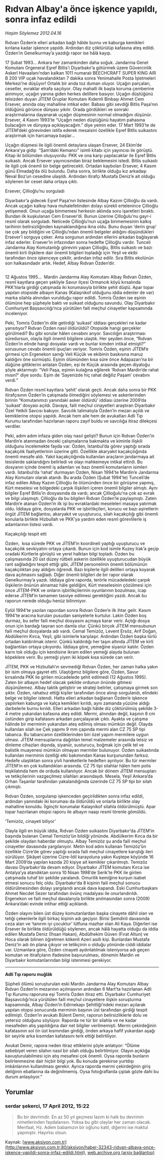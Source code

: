 # Rıdvan Albay'a önce işkence yapıldı, sonra infaz edildi

*Haşim Söylemez 2012.04.16*

<div class="news-detail-text-todays">
 <div>
 </div>
 <div>
 </div>
 <div id="newsSpot">
  <font class="detail-spot">
   Rıdvan Özden’e elleri arkadan bağlı hâlde burnu ve kaburga kemikleri kırılana kadar işkence yapıldı. Ardından diz çöktürülüp kafasına ateş edildi. Özden’in Genelkurmay’a yazdığı rapor ise hâlâ kayıp.
  </font>
 </div>
 <div id="newsText">
  <font class="detail-text">
   <p>
    17 Şubat 1993… Ankara her zamankinden daha soğuk. Jandarma Genel Komutanı Orgeneral Eşref Bitlis’i Diyarbakır’a götürmek üzere Güvercinlik Askerî Havaalanı’ndan kalkan 1011 numaralı BEECHCRAFT SUPER KING AIR B 200 VIP uçak havalandıktan 7 dakika sonra Yenimahalle Posta İşletmeleri Merkezi’ne düşüyor! Ortalık bir anda toz duman oluyor. Uçağın parçaları, cesetler, evraklar etrafa saçılıyor. Olay mahalli ilk başta koruma çemberine alınmıyor, uçağın yanına giden herkes delillere basıyor. Uçağın düştüğünü telsizden duyan JİTEM Gruplar Komutanı Kıdemli Binbaşı Ahmet Cem Ersever, anında olay mahalline intikal eder. Babası gibi sevdiği Bitlis Paşa’nın öldüğünü görünce dünyası yıkılır. Orada gördükleri ve sonraki araştırmalarına dayanarak uçağın düşmesinin normal olmadığını düşünür. Ersever, 4 Kasım 1993’te “Uçağın neden düştüğünü hayatım pahasına bulacağım ve dünyaya açıklayacağım.” diye yemin eder. 17 Mart 1993’te de JİTEM’deki görevinden istifa ederek mesaisini özellikle Eşref Bitlis suikastını araştırmak için harcamaya başlar…
   </p>
   <p>
    Uçağın düşmesi ile ilgili önemli detaylara ulaşan Ersever, 24 Ekim’de Ankara’ya gidip  “Şam’daki Kemancı” isimli kitabı için yayıncısı ile görüştü. Kitap iki bölümden oluşuyordu: PKK ve ona karşı yapılacaklar ile Eşref Bitlis suikastı. Ancak Ersever yayıncısından biraz beklemesini istedi. Bitlis suikastı ile ilgili çok önemli bir belge getirecekti. Ortadan kaybolan Ersever, 4 Kasım günü Elmadağ’da ölü bulundu. Daha sonra, birlikte olduğu kız arkadaşı Neval Boz’un cesedine ulaşıldı. Ardından itirafçı Mustafa Deniz’e ait olduğu söylenen bir ceset daha ortaya çıktı.
   </p>
   <p>
    Ersever, Çillioğlu’nu sorguladı
   </p>
   <p>
    Diyarbakır’a gidecek Eşref Paşa’nın listesinde Albay Kazım Çillioğlu da vardı. Ancak uçağın kalkışı hava muhalefetinden dolayı sürekli ertelenince Çillioğlu yetişemedi. Onun uçağa binmemesi herkesin aklında soru işaretleri bıraktı. Bundan ilk kuşkulanan Cem Ersever’di. Bunun üzerine Çilloğulu’nu gayr-i resmî olarak sorguladı. Neticede Çillioğlu’nun uçağa binmemesinin kalkış tarihinin belirsizliğinden kaynaklandığına ikna oldu. Bunu duyan ‘derin grup’ ise çok şey bildiğini ve Çillioğlu’ndan önemli belgeler aldığını düşündükleri Ersever’i sorguya çeker. Ama sorgunun ardından ellerini arkadan bağlayarak infaz ederler. Ersever’in infazından sonra hedefte Çillioğlu vardır. Tunceli Jandarma Alay Komutanlığı görevini yapan Çillioğlu, Bitlis suikastı ve bazı önemli kirli ilişkilere dair önemli bilgileri topladığı için Yeşil ve ekibi tarafından önce işkenceye çekilir, ardından infaz edilir. Sıra Bitlis ekolünün son halkasındadır artık. Hedef, Albay Rıdvan Özden’dir.
   </p>
   <p>
    <img alt="" src="http://web.archive.org/web/20120620160427im_/http://medya.aksiyon.com.tr/aksiyon/2012/04/16/hasim-albay-ridvan-2.jpg"/>
   </p>
   <p>
    12 Ağustos 1995…  Mardin Jandarma Alay Komutanı Albay Rıdvan Özden, resmî kayıtlara geçen şekliyle Savur ilçesi Ormancık köyü kırsalında PKK’lılarla girdiği çatışmada iki korumasıyla birlikte şehit düştü. Apar topar yapılan otopside albayın Kanas (Kalaşnikof olduğunu iddia edenler de var) marka silahla alnından vurulduğu rapor edildi. Tomris Özden ise eşinin ölümüne hep şüpheyle baktı ve suikast olduğunu savundu. Olay Diyarbakır Cumhuriyet Başsavcılığı’nca yürütülen faili meçhul cinayetler kapsamında inceleniyor.
   </p>
   <p>
    Peki, Tomris Özden’in dile getirdiği ‘suikast’ iddiası gerçekleri ne kadar yansıtıyor? Rıdvan Özden nasıl öldürüldü? Otopside hangi gerçekler görülmedi? Bu gibi sorular hâlen cevabını arıyor. Savcılığın araştırması süredursun, olayla ilgili önemli bilgilere ulaştık. Her şeyden önce, “Rıdvan Özden’in elinde hangi dosyalar vardı ve bunlar kimden intikal etmişti?” sorusunun cevabı önemli ipuçları veriyor. Tomris Özden, eşinin JİTEM’e girmesi için Ergenekon sanığı Veli Küçük ve ekibinin baskısına maruz kaldığını öne sürmüştü. Eşinin ölümünden kısa süre önce Adapazarı’na bir düğüne gittiklerini anlatan Özden, eşi ile Küçük arasında geçen diyaloğu şöyle aktarmıştı: “Veli Paşa, eşimin kulağına eğilerek ‘Rıdvan Mardin’de rahat mısın?’ diye sordu. Eşim de ‘Sayenizde hiç rahat değiliz Paşam’ cevabını verdi.”
   </p>
   <p>
    Rıdvan Özden resmî kayıtlara ‘şehit’ olarak geçti. Ancak daha sonra bir PKK itirafçısının Özden’in çatışmada ölmediğini söylemesi ve askerlerinden birinin “Komutanımızı yanındaki asker öldürdü’ iddiası üzerine 2009’da ‘suikast’ dosyası açıldı. Davaya, faili meçhul cinayetleri araştıran Diyarbakır Özel Yetkili Savcısı bakıyor. Savcılık talimatıyla Özden’in mezarı açıldı ve kemiklerine otopsi yapıldı. Ancak hem aile hem de avukatları Adli Tıp Kurumu tarafından hazırlanan raporu zayıf buldu ve savcılığa itiraz dilekçesi verdiler.
   </p>
   <p>
    Peki, adım adım infaza giden olay nasıl gelişti? Bunun için Rıdvan Özden’in Mardin’e atanmadan önceki çalışmalarına bakmakta ve kiminle ilişkili olduğunu incelemekte fayda var. Özden, İstanbul’da görev yaptığı sırada kaçakçılık faaliyetlerinin üzerine gitti. Özellikle akaryakıt kaçakçılığında önemli mesafe aldı. Yakıt kaçakçılığında kullanılan araçların jandarmaya ait tesislerde saklandığını belirledi ve olayı mahkemeye intikal ettirdi. Bu dosyanın içinde önemli iş adamları ve bazı önemli komutanların isimleri vardı. İstanbul’da ‘rahat’ durmayan Özden, Nisan 1994’te Mardin’e Jandarma Alay Komutanı olarak atandı. Bu arada Özden (Şubat 1994’te) Tunceli’de infaz edilen Albay Kazım Çillioğlu ile ölümünden önce bir görüşme yapmış, Kürt meselesi ve bölgedeki çarpık ilişkileri içeren önemli bilgiler almıştı. Aynı bilgiler Eşref Bitlis’in dosyasında da vardı; ancak Çillioğulu’na çok az evrak ve bilgi ulaşmıştı. Çillioğlu da bu bilgileri Rıdvan Özden’le paylaşmıştı. Zaten Mardin’e atanan Özden’in ilk işi bu evraklardaki meseleleri masaya yatırmak oldu. İddiaya göre, dosyalarda PKK ve işbirlikçileri, korucu ve bazı aşiretlerin örgüt JİTEM bağlantısı, akaryakıt ve uyuşturucu, silah kaçakçılığı gibi önemli konularla birlikte Hizbullah ve PKK’ya yardım eden resmî görevlilerle iş adamlarının listesi vardı.
   </p>
   <p>
    Kaçakçılığı tespit etti
   </p>
   <p>
    Özden,  kısa sürede PKK ve JİTEM’in koordineli yaptığı uyuşturucu ve kaçakçılık sevkiyatını ortaya çıkardı. Bunun için kod isimle Kuzey Irak’a geçip oradaki Kürtlerle görüştü ve yerel halktan bilgi topladı. Özden bu çalışmasında 20 üst düzey rütbeli askerin özellikle uyuşturucudan büyük rant sağladığını tespit ettiği gibi, JİTEM personelinin önemli bölümünün kaçakçılıktan pay aldığını öğrendi. Bazı kişilerle ilgili delilleri ortaya koyarak dava açılmasını sağladı. Diğer önemli bilgileri de bir rapor olarak Genelkurmay’a yazdı. İddiaya göre raporda, terörle mücadeledeki çarpık ilişkilerin önünün alınamaz hâle geldiğini, Kürt meselesinin çözülmesi için önce JİTEM-PKK ve onların işbirlikçilerinin oyunlarının bozulması, icap ederse JİTEM’in tamamen tasviye edilmesi gerektiğini yazdı. Ancak bu raporun nerede olduğu henüz bilinmiyor.
   </p>
   <p>
    Eylül 1994’te yazılan rapordan sonra Rıdvan Özden’e ilk ihtar gelir. Kasım 1994’te aracına kurulan pusudan saniyelerle kurtulur. Lakin Özden boş durmaz, bu sefer faili meçhul dosyasını açmaya karar verir. Açtığı dosya onun için bardağı taşıran son damla olur. Çünkü birçok JİTEM mensubunun faili meçhul dosyalarda adı vardı. Cemal Temizöz, Levent Ersöz, Arif Doğan, Abdülkerim Kırca, Yeşil, gibi isimlerle karşılaşır. Ardından Özden başka türlü ortadan kaldırılmak istenir. Çünkü kaldırdığı her taşın altında JİTEM ve kirli bağlantıları ortaya çıkıyordu. İddiaya göre, yemeğine siyanür katılır. Özden karnı tok olduğu için kendisine ikram edilen yemeği alayda bulunan köpeklere verir. Bu yemeği yiyen iki köpek kısa sürede can verir.
   </p>
   <p>
    JİTEM, PKK ve Hizbullah’ın sevmediği Rıdvan Özden, her zaman halka yakın bir isim olmaya gayret etti. Ulaştığımız bilgilere göre, Özden, Savur kırsalında PKK ile girilen mücadelede şehit edilmedi (12 Ağustos 1995). Zaten bir albayın hedef olacak şekilde ordunun önünde gitmesi düşünülemez. Albay taktik geliştirir ve strateji belirler, çatışmaya girmek son şıktır. Özden, rahatsız ettiği kişiler tarafından önce alınıp sorgulandı, elindeki belge ve bilgiler istendi. Hatta elleri arkadan bağlanan Özden’e işkence yapılırken kaburga ve kalça kemikleri kırıldı, aynı zamanda yüzüne aldığı darbelerle burnu kırıldı. Elleri arkadan bağlı hâlde diz çöktürülmüş şekilde 3-4 metre yukarıdan kafasına ateş edildi. Mermi, alnından değil, kaşının 8 cm üstünden girip kafatasını arkadan parçalayarak çıktı. Ayakta ve çatışma hâlinde bir merminin yukarıdan ateş edilmiş olması mümkün değil. Olayda kullanılan silah ise Çek yapımı 9 mm çapında mermi alan CZ 75 SP tipi tabanca. Bu tabancanın özelliklerinden biri özel yapım mermilere uygun olması. JİTEM mensuplarına dağıtılan temel malzemeler arasında telsiz ve dinleme cihazları dışında, siyanür, susturucu, boğmak için çelik tel ve balistik muayenesi mümkün olmayan mermiler bulunuyor. Özden suikastında kullanılan merminin özelliği etki bakımından Kanas kurşunundan farksız. Hedefe ulaştıktan sonra yivli hareketlerle hedeften ayrılıyor. Bu tür mermiler JİTEM’in en çok kullandıkları arasında. CZ 75 tipi silahlar hâlen hem polis teşkilatında hem de orduda kullanılıyor. Ancak bir dönem JİTEM mensupları ve tetikçilerinin vazgeçilmez silahları arasındaydı. Mesela, Yeşil Ankara’da Orhan Taşanlar tarafından yakalandığında üzerinde CZ 75 SP tipi bir silah çıkmıştı.
   </p>
   <p>
    Rıdvan Özden, sorgulanıp işkenceden geçirildikten sonra infaz edildi, ardından yanındaki iki koruması da öldürüldü ve onlarla birlikte olay mahalline konuldu. İlginçtir korumalar Kalaşnikof silahla öldürülmüştü. Apar topar hazırlanan otopsi raporu ile albayın naaşı resmî törenle gömüldü.
   </p>
   <p>
    ‘Temizöz, cinayeti biliyor’
   </p>
   <p>
    Olayla ilgili en büyük iddia, Rıdvan Özden suikastını Diyarbakır’da JİTEM’in başında bulanan Cemal Temizöz’ün bildiği yönünde. Abdülkerim Kırca da bir şekilde olaydan haberdar olmuştu. Albay Temizöz şu anda faili meçhul cinayetler davasında yargılanıyor. Metin kod adını kullanan Temizöz’ün özellikle Cizre’de görev yaptığı sırada faili meçhul cinayetlere karıştığı ileri sürülüyor. Şikâyet üzerine Cizre-İdil karayoluna yakın Kuştepe köyünde 16 Mart 2009’da yapılan kazıda 20 kişiye ait kemikler çıkarılmıştı. Temizöz davası Diyarbakır’da devam ediyor. Diyarbakır JİTEM komutanı Kırca ise Antalya’ya atandıktan sonra 10 Nisan 1998’de Serik’te PKK ile girilen çatışmada tuhaf bir şekilde yaralandı. Omurilik kemiğine kurşun isabet etmesi sonucu felç oldu. Diyarbakır’da 8 kişinin faili meçhul sonucu öldürülmesinden dolayı yargılandı ancak dava kapandı. Eski Cumhurbaşkanı Ahmet Necdet Sezer tarafından övünç madalyası ile onurlandırıldı. Ergenekon ve faili meçhul davalarıyla birlikte anılmasından sonra (2009) Ankara’daki evinde intihar ettiği açıklandı.
   </p>
   <p>
    Özden olayını bilen üst düzey komutanlardan başka cinayete dâhil olan ve tetiği çekenlerle ilgili birkaç kişinin adı geçiyor. Birisi Şemdinli davasında ceza alan ve ‘tanırım iyi çocuktur’ lütfuna mazhar olan Ali Kaya. Diğerleri ise Ersever ile birlikte öldürüldüğü söylenen, ancak hâlâ hayatta olduğu da iddia edilen Mustafa Deniz (İhsan Hakan), Abdülhekim Güven (Fırat Altun) ve Hoca olarak bilinen öğretmen kökenli Azeri asıllı kişi. Bunlardan Mustafa Deniz’in adı ön plana çıkıyor ve tetikçinin o olduğu yönünde ciddi iddialar var. Uzmanlara göre, Özden cinayeti aydınlatılmak isteniyorsa adı geçen komutan ve itirafçıların ifadesine başvurulması, dönemin Mardin ve Diyarbakır komutanlarından bilgi istenmesi gerekiyor.
   </p>
   <hr/>
   <p>
    <strong>
     Adli Tıp raporu muğlâk
    </strong>
   </p>
   <p>
    Şüpheli ölümü soruşturulan eski Mardin Jandarma Alay Komutanı Albay Rıdvan Özden’in mezarının açılmasının ardından 6 Mart’ta hazırlanan Adli Tıp Kurumu raporuna eşi Tomris Özden itiraz etti. Diyarbakır Cumhuriyet Başsavcılığı’nca yürütülen faili meçhul cinayetlere ilişkin soruşturma kapsamında, Albay Özden’in Edirnekapı Şehitliği’ndeki mezarı açılarak yapılan otopsi sonucunda merminin başının üst tarafından girdiği tespit edilmişti. Özden’in avukatı Bülent Demir, raporun belirsizliklerle dolu ve yetersiz olduğunu söylüyor. Raporda ne tür bir silahla ve ne kadar mesafeden atış yapıldığına dair net bilgiler verilmemişti. Mermi çekirdeğinin kafatasının sol ön üst kısmından girdiği, önden arkaya hafif yukardan aşağı bir seyirle arka kısımdan kafatasını terk ettiği belirtiliyor.
   </p>
   <p>
    Avukat Demir, rapora neden itiraz ettiklerini şöyle anlatıyor: “Ölüme sebebiyet veren silahın nasıl bir silah olduğu belirtilmiyor. Olayın açıklığa kavuşturulabilmesi için atış mesafesi çok önemli. Oysa raporda bunların belirlenmesine dair hiçbir bilgi yok. Bu konuda gerekirse yurtdışı imkânlarının kullanılması gerekir. Ayrıca raporda mermi çekirdeğinin giriş deliğinin ebatlarına da değinilmemiş. Oysa fotoğraflarda çıplak gözle dahi bu durum anlaşılıyor.”
   </p>
  </font>
 </div>
 <div>
 </div>
 <div>
 </div>
</div>


## Yorumlar

### serdar şekerci, 17 April 2012, 15:22
> Bu bir devrimdir. En az 50 yıl geçmesi lazım ki halk bu devrimin nimetlerinden faydalansın. Yoksa bu gibi olaylar her zaman olacak. Menfaat, Hz. Adem babamızın bir oğlunu katil, diğerini ise maktul yapmıştır. Hayırlısı olsun.

Kaynak: [www.aksiyon.com.tr](http://www.aksiyon.com.tr:80/aksiyon/haber-32343-ridvan-albaya-once-iskence-yapildi-sonra-infaz-edildi.html), [web.archive.org (arşiv bağlantısı)](http://web.archive.org/web/20120620160427/http://www.aksiyon.com.tr:80/aksiyon/haber-32343-ridvan-albaya-once-iskence-yapildi-sonra-infaz-edildi.html)
